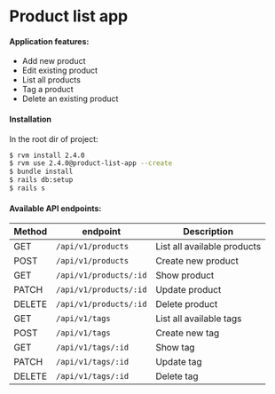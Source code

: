 # Product list app

#### Application features:
- Add new product
- Edit existing product
- List all products
- Tag a product
- Delete an existing product

#### Installation
In the root dir of project:
```sh
$ rvm install 2.4.0
$ rvm use 2.4.0@product-list-app --create
$ bundle install
$ rails db:setup
$ rails s
```

#### Available API endpoints:
| Method | endpoint | Description |
| ------ | ------ | ------ |
| GET | `/api/v1/products` | List all available products |
| POST | `/api/v1/products` | Create new product |
| GET | `/api/v1/products/:id` | Show product |
| PATCH | `/api/v1/products/:id` | Update product |
| DELETE | `/api/v1/products/:id` | Delete product |
| GET | `/api/v1/tags` | List all available tags |
| POST | `/api/v1/tags` | Create new tag |
| GET | `/api/v1/tags/:id` | Show tag |
| PATCH | `/api/v1/tags/:id` | Update tag |
| DELETE | `/api/v1/tags/:id` | Delete tag |


